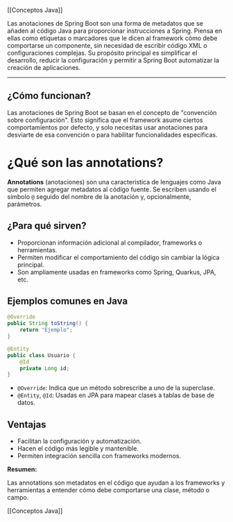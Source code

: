 [[Conceptos Java]]

Las anotaciones de Spring Boot son una forma de metadatos que se añaden al código Java para proporcionar instrucciones a Spring. Piensa en ellas como etiquetas o marcadores que le dicen al framework cómo debe comportarse un componente, sin necesidad de escribir código XML o configuraciones complejas. Su propósito principal es simplificar el desarrollo, reducir la configuración y permitir a Spring Boot automatizar la creación de aplicaciones.

---

## ¿Cómo funcionan?

Las anotaciones de Spring Boot se basan en el concepto de "convención sobre configuración". Esto significa que el framework asume ciertos comportamientos por defecto, y solo necesitas usar anotaciones para desviarte de esa convención o para habilitar funcionalidades específicas.

# ¿Qué son las annotations?

**Annotations** (anotaciones) son una característica de lenguajes como Java que permiten agregar metadatos al código fuente. Se escriben usando el símbolo `@` seguido del nombre de la anotación y, opcionalmente, parámetros.

## ¿Para qué sirven?

- Proporcionan información adicional al compilador, frameworks o herramientas.
- Permiten modificar el comportamiento del código sin cambiar la lógica principal.
- Son ampliamente usadas en frameworks como Spring, Quarkus, JPA, etc.

## Ejemplos comunes en Java

```java
@Override
public String toString() {
    return "Ejemplo";
}

@Entity
public class Usuario {
    @Id
    private Long id;
}
```

- `@Override`: Indica que un método sobrescribe a uno de la superclase.
- `@Entity`, `@Id`: Usadas en JPA para mapear clases a tablas de base de datos.

## Ventajas

- Facilitan la configuración y automatización.
- Hacen el código más legible y mantenible.
- Permiten integración sencilla con frameworks modernos.

**Resumen:**

Las annotations son metadatos en el código que ayudan a los frameworks y herramientas a entender cómo debe comportarse una clase, método o campo.

[[Conceptos Java]]
